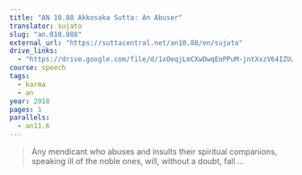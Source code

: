 ```yaml
---
title: "AN 10.88 Akkosaka Sutta: An Abuser"
translator: sujato
slug: "an.010.088"
external_url: "https://suttacentral.net/an10.88/en/sujato"
drive_links:
  - "https://drive.google.com/file/d/1xOeqjLmCXwDwqEoPPuM-jntXxzV64IZU/view?usp=drivesdk"
course: speech
tags:
  - karma
  - an
year: 2018
pages: 1
parallels:
  - an11.6
---
```


> Any mendicant who abuses and insults their spiritual companions, speaking ill of the noble ones, will, without a doubt, fall ...

<!---->
